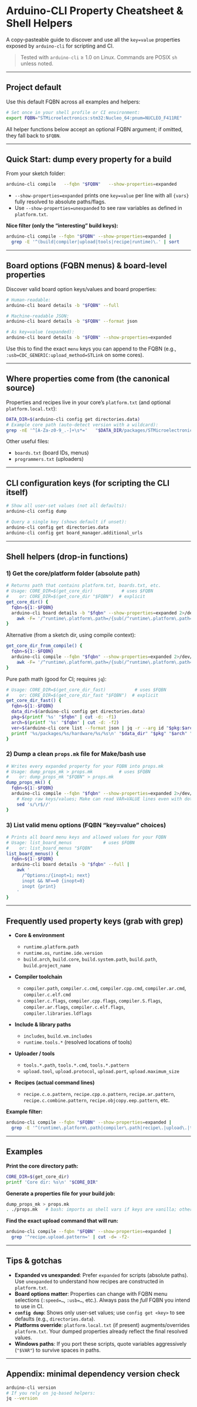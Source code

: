 # Arduino-CLI Property Cheatsheet & Shell Helpers

A copy-pasteable guide to discover and use all the `key=value` properties exposed by `arduino-cli` for scripting and CI.

> Tested with `arduino-cli` ≥ 1.0 on Linux. Commands are POSIX `sh` unless noted.

---

## Project default

Use this default FQBN across all examples and helpers:

```sh
# Set once in your shell profile or CI environment:
export FQBN="STMicroelectronics:stm32:Nucleo_64:pnum=NUCLEO_F411RE"
```

All helper functions below accept an optional FQBN argument; if omitted, they fall back to `$FQBN`.

---

## Quick Start: dump every property for a build

From your sketch folder:

```sh
arduino-cli compile   --fqbn "$FQBN"   --show-properties=expanded
```

- `--show-properties=expanded` prints one `key=value` per line with all `{vars}` fully resolved to absolute paths/flags.  
- Use `--show-properties=unexpanded` to see raw variables as defined in `platform.txt`.

**Nice filter (only the “interesting” build keys):**
```sh
arduino-cli compile --fqbn "$FQBN" --show-properties=expanded |
  grep -E '^(build|compiler|upload|tools|recipe|runtime)\.' | sort
```

---

## Board options (FQBN menus) & board-level properties

Discover valid board option keys/values and board properties:

```sh
# Human-readable:
arduino-cli board details -b "$FQBN" --full

# Machine-readable JSON:
arduino-cli board details -b "$FQBN" --format json

# As key=value (expanded):
arduino-cli board details -b "$FQBN" --show-properties=expanded
```

Use this to find the exact `menu` keys you can append to the FQBN (e.g., `:usb=CDC_GENERIC:upload_method=STLink` on some cores).

---

## Where properties come from (the canonical source)

Properties and recipes live in your core’s `platform.txt` (and optional `platform.local.txt`):

```sh
DATA_DIR=$(arduino-cli config get directories.data)
# Example core path (auto-detect version with a wildcard):
grep -nE '^[A-Za-z0-9_.-]+\s*='   "$DATA_DIR/packages/STMicroelectronics/hardware/stm32/"*/platform.txt
```

Other useful files:
- `boards.txt` (board IDs, menus)
- `programmers.txt` (uploaders)

---

## CLI configuration keys (for scripting the CLI itself)

```sh
# Show all user-set values (not all defaults):
arduino-cli config dump

# Query a single key (shows default if unset):
arduino-cli config get directories.data
arduino-cli config get board_manager.additional_urls
```

---

## Shell helpers (drop-in functions)

### 1) Get the core/platform folder (absolute path)

```sh
# Returns path that contains platform.txt, boards.txt, etc.
# Usage: CORE_DIR=$(get_core_dir)           # uses $FQBN
#    or: CORE_DIR=$(get_core_dir "$FQBN")  # explicit
get_core_dir() {
  fqbn=${1:-$FQBN}
  arduino-cli board details -b "$fqbn" --show-properties=expanded 2>/dev/null |
    awk -F= '/^runtime\.platform\.path=/{sub(/^runtime\.platform\.path=/,""); print; exit}'
}
```

Alternative (from a sketch dir, using compile context):
```sh
get_core_dir_from_compile() {
  fqbn=${1:-$FQBN}
  arduino-cli compile --fqbn "$fqbn" --show-properties=expanded 2>/dev/null |
    awk -F= '/^runtime\.platform\.path=/{sub(/^runtime\.platform\.path=/,""); print; exit}'
}
```

Pure path math (good for CI; requires `jq`):
```sh
# Usage: CORE_DIR=$(get_core_dir_fast)           # uses $FQBN
#    or: CORE_DIR=$(get_core_dir_fast "$FQBN")  # explicit
get_core_dir_fast() {
  fqbn=${1:-$FQBN}
  data_dir=$(arduino-cli config get directories.data)
  pkg=$(printf '%s' "$fqbn" | cut -d: -f1)
  arch=$(printf '%s' "$fqbn" | cut -d: -f2)
  ver=$(arduino-cli core list --format json | jq -r --arg id "$pkg:$arch"         '.installed[] | select(.id==$id) | .version')
  printf '%s/packages/%s/hardware/%s/%s\n' "$data_dir" "$pkg" "$arch" "$ver"
}
```

### 2) Dump a clean `props.mk` file for Make/bash use

```sh
# Writes every expanded property for your FQBN into props.mk
# Usage: dump_props_mk > props.mk          # uses $FQBN
#    or: dump_props_mk "$FQBN" > props.mk
dump_props_mk() {
  fqbn=${1:-$FQBN}
  arduino-cli compile --fqbn "$fqbn" --show-properties=expanded 2>/dev/null |
    # Keep raw keys/values; Make can read VAR=VALUE lines even with dots
    sed 's/\r$//' 
}
```

### 3) List valid menu options (FQBN “key=value” choices)

```sh
# Prints all board menu keys and allowed values for your FQBN
# Usage: list_board_menus            # uses $FQBN
#    or: list_board_menus "$FQBN"
list_board_menus() {
  fqbn=${1:-$FQBN}
  arduino-cli board details -b "$fqbn" --full |
    awk '
      /^Options:/{inopt=1; next}
      inopt && NF==0 {inopt=0}
      inopt {print}
    '
}
```

---

## Frequently used property keys (grab with grep)

- **Core & environment**
  - `runtime.platform.path`
  - `runtime.os`, `runtime.ide.version`
  - `build.arch`, `build.core`, `build.system.path`, `build.path`, `build.project_name`

- **Compiler toolchain**
  - `compiler.path`, `compiler.c.cmd`, `compiler.cpp.cmd`, `compiler.ar.cmd`, `compiler.c.elf.cmd`
  - `compiler.c.flags`, `compiler.cpp.flags`, `compiler.S.flags`, `compiler.ar.flags`, `compiler.c.elf.flags`, `compiler.libraries.ldflags`

- **Include & library paths**
  - `includes`, `build.vm.includes`
  - `runtime.tools.*` (resolved locations of tools)

- **Uploader / tools**
  - `tools.*.path`, `tools.*.cmd`, `tools.*.pattern`
  - `upload.tool`, `upload.protocol`, `upload.port`, `upload.maximum_size`

- **Recipes (actual command lines)**
  - `recipe.c.o.pattern`, `recipe.cpp.o.pattern`, `recipe.ar.pattern`, `recipe.c.combine.pattern`, `recipe.objcopy.eep.pattern`, etc.

**Example filter:**
```sh
arduino-cli compile --fqbn "$FQBN" --show-properties=expanded |
  grep -E '^(runtime\.platform\.path|compiler\.path|recipe\.|upload\.|tools\.)'
```

---

## Examples

**Print the core directory path:**
```sh
CORE_DIR=$(get_core_dir)
printf 'Core dir: %s\n' "$CORE_DIR"
```

**Generate a properties file for your build job:**
```sh
dump_props_mk > props.mk
. ./props.mk   # bash: imports as shell vars if keys are vanilla; otherwise grep what you need
```

**Find the exact upload command that will run:**
```sh
arduino-cli compile --fqbn "$FQBN" --show-properties=expanded |
  grep '^recipe.upload.pattern=' | cut -d= -f2-
```

---

## Tips & gotchas

- **Expanded vs unexpanded**: Prefer `expanded` for scripts (absolute paths). Use `unexpanded` to understand how recipes are constructed in `platform.txt`.
- **Board options matter**: Properties can change with FQBN menu selections (`:speed=…`, `:usb=…`, etc.). Always pass the *full* FQBN you intend to use in CI.
- **`config dump`**: Shows only user-set values; use `config get <key>` to see defaults (e.g., `directories.data`).
- **Platforms override**: `platform.local.txt` (if present) augments/overrides `platform.txt`. Your dumped properties already reflect the final resolved values.
- **Windows paths**: If you port these scripts, quote variables aggressively (`"$VAR"`) to survive spaces in paths.

---

## Appendix: minimal dependency version check

```sh
arduino-cli version
# If you rely on jq-based helpers:
jq --version
```

